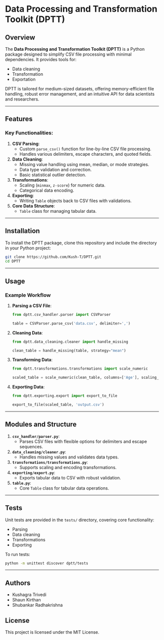 # Data Processing and Transformation Toolkit (DPTT)

## Overview
The **Data Processing and Transformation Toolkit (DPTT)** is a Python package designed to simplify CSV file processing with minimal dependencies. It provides tools for:
- Data cleaning
- Transformation
- Exportation

DPTT is tailored for medium-sized datasets, offering memory-efficient file handling, robust error management, and an intuitive API for data scientists and researchers.

---

## Features
### Key Functionalities:
1. **CSV Parsing**:
   - Custom `parse_csv()` function for line-by-line CSV file processing.
   - Handles various delimiters, escape characters, and quoted fields.
2. **Data Cleaning**:
   - Missing value handling using mean, median, or mode strategies.
   - Data type validation and correction.
   - Basic statistical outlier detection.
3. **Transformations**:
   - Scaling (`minmax`, `z-score`) for numeric data.
   - Categorical data encoding.
4. **Exporting**:
   - Writing `Table` objects back to CSV files with validations.
5. **Core Data Structure**:
   - `Table` class for managing tabular data.

---

## Installation
To install the DPTT package, clone this repository and include the directory in your Python project:

```bash
git clone https://github.com/Kush-T/DPTT.git
cd DPTT
```

---

## Usage

### Example Workflow

1. **Parsing a CSV File**:
   ```python
   from dptt.csv_handler.parser import CSVParser

   table = CSVParser.parse_csv('data.csv', delimiter=',')
   ```

2. **Cleaning Data**:
   ```python
   from dptt.data_cleaning.cleaner import handle_missing

   clean_table = handle_missing(table, strategy="mean")
   ```

3. **Transforming Data**:
   ```python
   from dptt.transformations.transformations import scale_numeric

   scaled_table = scale_numeric(clean_table, columns=['Age'], scaling_type='zscore')
   ```

4. **Exporting Data**:
   ```python
   from dptt.exporting.export import export_to_file

   export_to_file(scaled_table, 'output.csv')
   ```

---

## Modules and Structure

1. **`csv_handler/parser.py`**:
   - Parses CSV files with flexible options for delimiters and escape sequences.
2. **`data_cleaning/cleaner.py`**:
   - Handles missing values and validates data types.
3. **`transformations/transformations.py`**:
   - Supports scaling and encoding transformations.
4. **`exporting/export.py`**:
   - Exports tabular data to CSV with robust validation.
5. **`table.py`**:
   - Core `Table` class for tabular data operations.

---

## Tests
Unit tests are provided in the `tests/` directory, covering core functionality:
- Parsing
- Data cleaning
- Transformations
- Exporting

To run tests:
```bash
python -m unittest discover dptt/tests
```

---

## Authors
- Kushagra Trivedi
- Shaun Kirthan
- Shubankar Radhakrishna

## License
This project is licensed under the MIT License.
